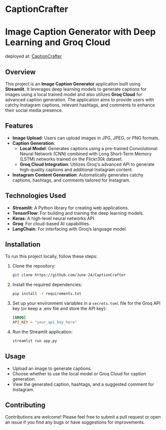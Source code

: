 # CaptionCrafter

# Image Caption Generator with Deep Learning and Groq Cloud

deployed at: [CaptionCrafter](https://caption-crafter.streamlit.app/)

## Overview

This project is an **Image Caption Generator** application built using **Streamlit**. It leverages deep learning models to generate captions for images using a local trained model and also utilizes **Groq Cloud** for advanced caption generation. The application aims to provide users with catchy Instagram captions, relevant hashtags, and comments to enhance their social media presence.

## Features

- **Image Upload**: Users can upload images in JPG, JPEG, or PNG formats.
- **Caption Generation**:
  - **Local Model**: Generates captions using a pre-trained Convolutional Neural Network (CNN) combined with Long Short-Term Memory (LSTM) networks trained on the Flickr30k dataset.
  - **Groq Cloud Integration**: Utilizes Groq's advanced API to generate high-quality captions and additional Instagram content.
- **Instagram Content Generation**: Automatically generates catchy captions, hashtags, and comments tailored for Instagram.

## Technologies Used

- **Streamlit**: A Python library for creating web applications.
- **TensorFlow**: For building and training the deep learning models.
- **Keras**: A high-level neural networks API.
- **Groq**: For cloud-based AI capabilities.
- **LangChain**: For interfacing with Groq’s language model.

## Installation

To run this project locally, follow these steps:

1. Clone the repository:
   ```bash
   git clone https://github.com/June-24/CaptionCrafter
   ```

2. Install the required dependencies:
   ```bash
   pip install -r requirements.txt
   ```

3. Set up your environment variables in a `secrets.toml` file for the Groq API key (or keep a .env file and store the API key):
   ```toml
   [GROQ]
   API_KEY = "your_api_key_here"
   ```

4. Run the Streamlit application:
   ```bash
   streamlit run app.py
   ```

## Usage

- Upload an image to generate captions.
- Choose whether to use the local model or Groq Cloud for caption generation.
- View the generated caption, hashtags, and a suggested comment for Instagram.

## Contributing

Contributions are welcome! Please feel free to submit a pull request or open an issue if you find any bugs or have suggestions for improvements.


